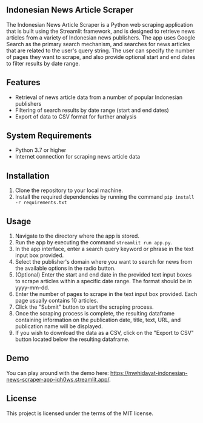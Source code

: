 ## Indonesian News Article Scraper

The Indonesian News Article Scraper is a Python web scraping application that is built using the Streamlit framework, and is designed to retrieve news articles from a variety of Indonesian news publishers. The app uses Google Search as the primary search mechanism, and searches for news articles that are related to the user's query string. The user can specify the number of pages they want to scrape, and also provide optional start and end dates to filter results by date range.

## Features

* Retrieval of news article data from a number of popular Indonesian publishers
* Filtering of search results by date range (start and end dates)
* Export of data to CSV format for further analysis

## System Requirements

* Python 3.7 or higher
* Internet connection for scraping news article data

## Installation

1. Clone the repository to your local machine.
2. Install the required dependencies by running the command `pip install -r requirements.txt`

## Usage

1. Navigate to the directory where the app is stored.
2. Run the app by executing the command `streamlit run app.py`.
3. In the app interface, enter a search query keyword or phrase in the text input box provided.
4. Select the publisher's domain where you want to search for news from the available options in the radio button.
5. (Optional) Enter the start and end date in the provided text input boxes to scrape articles within a specific date range. The format should be in yyyy-mm-dd.
6. Enter the number of pages to scrape in the text input box provided. Each page usually contains 10 articles.
7. Click the "Submit" button to start the scraping process.
8. Once the scraping process is complete, the resulting dataframe containing information on the publication date, title, text, URL, and publication name will be displayed.
9. If you wish to download the data as a CSV, click on the "Export to CSV" button located below the resulting dataframe.

## Demo

You can play around with the demo here: https://mwhidayat-indonesian-news-scraper-app-iqh0ws.streamlit.app/.


## License

This project is licensed under the terms of the MIT license.